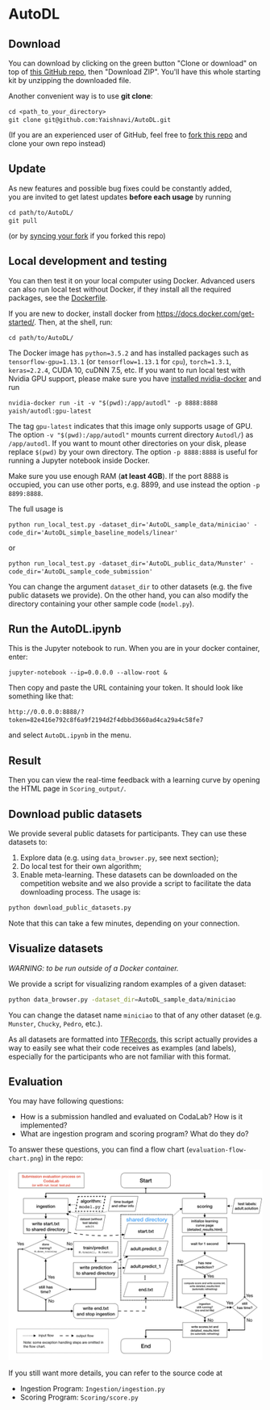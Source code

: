 AutoDL
======================================

## Download 

You can download by clicking on the green button
"Clone or download" on top of
[this GitHub repo](https://github.com/Yaishnavi/AutoDL),
then "Download ZIP". You'll have this whole starting kit by unzipping the
downloaded file.

Another convenient way is to use **git clone**:
```
cd <path_to_your_directory>
git clone git@github.com:Yaishnavi/AutoDL.git
```
(If you are an experienced user of GitHub, feel free to
[fork this repo](https://help.github.com/en/articles/fork-a-repo) and
clone your own repo instead)

## Update 

As new features and possible bug fixes could be constantly added,  
you are invited to get latest updates **before each usage** by running
```
cd path/to/AutoDL/
git pull
```
(or by [syncing your fork](https://help.github.com/en/articles/syncing-a-fork)
if you forked this repo)

## Local development and testing
You can then test it on your local computer using Docker. Advanced
users can also run local test without Docker, if they install all the required
packages,
see the [Dockerfile](https://github.com/Yaishnavi/AutoDL/blob/master/Dockerfile).

If you are new to docker, install docker from https://docs.docker.com/get-started/.
Then, at the shell, run:
```
cd path/to/AutoDL/
```

The Docker image has `python=3.5.2` and has
installed packages such as
`tensorflow-gpu=1.13.1` (or `tensorflow=1.13.1` for `cpu`), `torch=1.3.1`,
`keras=2.2.4`, CUDA 10, cuDNN 7.5, etc. If you want to
run local test with Nvidia GPU support, please make sure you have
[installed nvidia-docker](https://github.com/NVIDIA/nvidia-docker) and run
```
nvidia-docker run -it -v "$(pwd):/app/autodl" -p 8888:8888 yaish/autodl:gpu-latest
```
The tag `gpu-latest` indicates that this image only supports usage of GPU.  
The option `-v "$(pwd):/app/autodl"` mounts current directory
`Autodl/`) as `/app/autodl`. If you want to mount other
directories on your disk, please replace `$(pwd)` by your own directory.
The option `-p 8888:8888` is useful for running a Jupyter notebook
inside Docker.

Make sure you use enough RAM (**at least 4GB**). If the port 8888 is occupied,
you can use other ports, e.g. 8899, and use instead the option `-p 8899:8888`.




The full usage is
```
python run_local_test.py -dataset_dir='AutoDL_sample_data/miniciao' -code_dir='AutoDL_simple_baseline_models/linear'
```
or
```
python run_local_test.py -dataset_dir='AutoDL_public_data/Munster' -code_dir='AutoDL_sample_code_submission'
```
You can change the argument `dataset_dir` to other datasets (e.g. the five
public datasets we provide). On the other hand,
you can also modify the directory containing your other sample code
(`model.py`).

## Run the AutoDL.ipynb
This is the Jupyter notebook to run. When you are in your
docker container, enter:
```
jupyter-notebook --ip=0.0.0.0 --allow-root &
```
Then copy and paste the URL containing your token. It should look like something
like that:
```
http://0.0.0.0:8888/?token=82e416e792c8f6a9f2194d2f4dbbd3660ad4ca29a4c58fe7
```
and select `AutoDL.ipynb` in the menu.

##  Result
Then you can view the real-time feedback with a learning curve by opening the
HTML page in `Scoring_output/`.

## Download public datasets
We provide several public datasets for participants. They can use these datasets to:
1. Explore data (e.g. using `data_browser.py`, see next section);
2. Do local test for their own algorithm;
3. Enable meta-learning.
These datasets can be downloaded on the competition website and we also provide
a script to facilitate the data downloading process. The usage
is:
```bash
python download_public_datasets.py
```
Note that this can take a few minutes, depending on your connection.

## Visualize datasets
*WARNING: to be run outside of a Docker container.*

We provide a script for visualizing random examples of a given dataset:
```bash
python data_browser.py -dataset_dir=AutoDL_sample_data/miniciao
```
You can change the dataset name `miniciao` to that of any other dataset
(e.g. `Munster`, `Chucky`, `Pedro`, etc.).

As all datasets are formatted into
[TFRecords](https://www.tensorflow.org/tutorials/load_data/tf_records),
this script actually provides a way to easily see what their
code receives as examples (and labels), especially for the participants who
are not familiar with this format.

## Evaluation

You may have following questions:
- How is a submission handled and evaluated on CodaLab? How is it implemented?
- What are ingestion program and scoring program? What do they do?

To answer these questions, you
can find a flow chart (`evaluation-flow-chart.png`) in the repo:

![Evaluation Flow Chart](evaluation-flow-chart.png "Evaluation process of the challenge")

If you still want more details, you can refer to the source code at
- Ingestion Program: `Ingestion/ingestion.py`
- Scoring Program: `Scoring/score.py`
